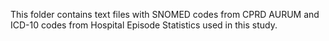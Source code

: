 This folder contains text files with SNOMED codes from CPRD AURUM and ICD-10 codes from Hospital Episode Statistics used in this study.
